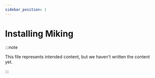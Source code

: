 ```yaml
---
sidebar_position: 1
---
```


# Installing Miking

:::note

This file represents intended content, but we haven't written the content yet.

:::
